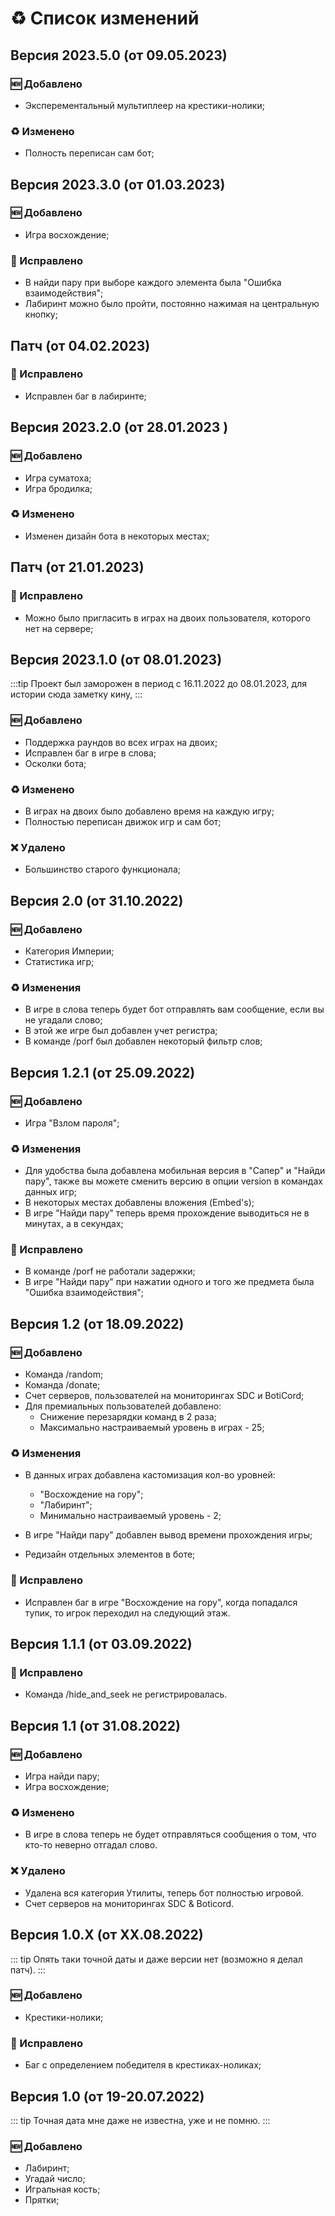 # ♻ Список изменений

## Версия 2023.5.0 (от 09.05.2023)

### :new: Добавлено

* Эксперементальный мультиплеер на крестики-нолики;

### :recycle: Изменено

* Полность переписан сам бот;

## Версия 2023.3.0 (от 01.03.2023)

### :new: Добавлено

* Игра восхождение;

### :bug: Исправлено

* В найди пару при выборе каждого элемента была "Ошибка взаимодействия";
* Лабиринт можно было пройти, постоянно нажимая на центральную кнопку;

## Патч (от 04.02.2023)

### :bug: Исправлено

* Исправлен баг в лабиринте;

## Версия 2023.2.0 (от 28.01.2023 )

### :new: Добавлено

* Игра суматоха;
* Игра бродилка;

### :recycle: Изменено

* Изменен дизайн бота в некоторых местах;

## Патч (от 21.01.2023)

### :bug: Исправлено

* Можно было пригласить в играх на двоих пользователя, которого нет на сервере;

## Версия 2023.1.0 (от 08.01.2023)

:::tip
Проект был заморожен в период с 16.11.2022 до 08.01.2023, для истории сюда заметку кину,
:::

### :new: Добавлено

* Поддержка раундов во всех играх на двоих;
* Исправлен баг в игре в слова;
* Осколки бота;

### :recycle: Изменено

* В играх на двоих было добавлено время на каждую игру;
* Полностью переписан движок игр и сам бот;

### :x: Удалено

* Большинство старого функционала;

## Версия 2.0 (от 31.10.2022)

### :new: Добавлено
* Категория Империи;
* Статистика игр;

### :recycle: Изменения
* В игре в слова теперь будет бот отправлять вам сообщение, если вы не угадали слово;
* В этой же игре был добавлен учет регистра;
* В команде /porf был добавлен некоторый фильтр слов;

## Версия 1.2.1 (от 25.09.2022)

### :new: Добавлено

* Игра "Взлом пароля";

### :recycle: Изменения

* Для удобства была добавлена мобильная версия в "Сапер" и "Найди пару", также вы можете сменить версию в опции version в командах данных игр;
* В некоторых местах добавлены вложения (Embed's);
* В игре "Найди пару" теперь время прохождение выводиться не в минутах, а в секундах;

### :bug: Исправлено
* В команде /porf не работали задержки;
* В игре "Найди пару" при нажатии одного и того же предмета была "Ошибка взаимодействия";

## Версия 1.2 (от 18.09.2022)

### :new: Добавлено

* Команда /random;
* Команда /donate;
* Счет серверов, пользователей на мониторингах SDC и BotiCord;
* Для премиальных пользователей добавлено:
  * Снижение перезарядки команд в 2 раза;
  * Максимально настраиваемый уровень в играх - 25;

### :recycle: Изменения

* В данных играх добавлена кастомизация кол-во уровней:
  * "Восхождение на гору";
  * "Лабиринт";
  * Минимально настраиваемый уровень - 2;

* В игре "Найди пару" добавлен вывод времени прохождения игры;
* Редизайн отдельных элементов в боте;

### :bug: Исправлено
* Исправлен баг в игре "Восхождение на гору", когда попадался тупик, то игрок переходил на следующий этаж.

## Версия 1.1.1 (от 03.09.2022)

### :bug: Исправлено

* Команда /hide_and_seek не регистрировалась.

## Версия 1.1 (от 31.08.2022)

### :new: Добавлено

* Игра найди пару;
* Игра восхождение;

### :recycle: Изменено

* В игре в слова теперь не будет отправляться сообщения о том, что кто-то неверно отгадал слово.

### :x: Удалено

* Удалена вся категория Утилиты, теперь бот полностью игровой.
* Счет серверов на мониторингах SDC & Boticord.

## Версия 1.0.X (от XX.08.2022)

::: tip
Опять таки точной даты и даже версии нет (возможно я делал патч).
:::

### :new: Добавлено

* Крестики-нолики;

### :bug: Исправлено

* Баг с определением победителя в крестиках-ноликах;

## Версия 1.0 (от 19-20.07.2022)

::: tip
Точная дата мне даже не известна, уже и не помню.
:::

### :new: Добавлено

* Лабиринт;
* Угадай число;
* Игральная кость;
* Прятки;
